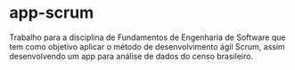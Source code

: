 # app-scrum
Trabalho para a disciplina de Fundamentos de Engenharia de Software que tem como objetivo aplicar o método de desenvolvimento ágil Scrum, assim desenvolvendo um app para análise de dados do censo brasileiro.

